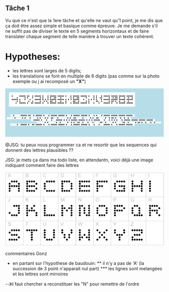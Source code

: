 ## Tâche 1

Vu que ce n'est que la 1ere tâche et qu'elle ne vaut qu'1 point, je me dis que ça doit être assez simple et basique comme épreuve.
Je me demande s'il ne suffit pas de diviser le texte en 5 segments horizontaux et de faire translater chaque segment de telle manière à trouver un texte cohérent.

# Hypotheses:
* les lettres sont larges de 5 digits;
* les translations se font en multiple de 6 digits (pas comme sur la photo exemple ou j ai recomposé un **"X"**)

![texte](1.png)

@JSG: tu peux nous programmer ca et ne resortir que les sequences qui donnent des lettres plausibles ??

JSG: je mets ça dans ma todo liste, en attendantn, voici déjà une image indiquant comment faire des lettres

![5x5DotMatrix](01-5x5Matrix.png)

commentaires Gonz
* en partant sur l'hypothese de baudouin:
** il n'y a pas de 'A' (la succession de 3 point n'apparait nul part)
*** les lignes sont melangées et les lettres sont mirroires 

--》il faut chercher a reconstituer les "N" pour remettre de l'ordre
